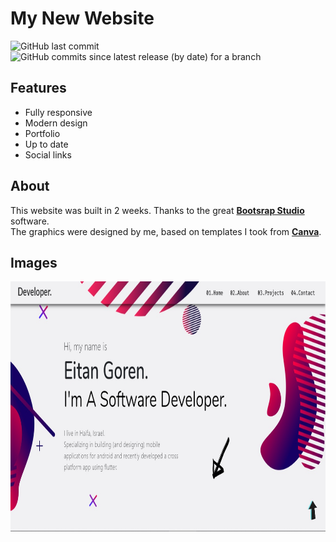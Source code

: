 # My New Website
![GitHub last commit](https://img.shields.io/github/last-commit/eitangoren/eitangoren.github.io) ![GitHub commits since latest release (by date) for a branch](https://img.shields.io/github/commits-since/eitangoren/eitangoren.github.io/v1.0)

## Features
- Fully responsive
- Modern design
- Portfolio
- Up to date
- Social links

## About

This website was built in 2 weeks.
Thanks to the great <a href="https://bootstrapstudio.io/"> <strong> Bootsrap Studio </strong> </a> software.<br>
The graphics were designed by me, based on templates I took from <a href="https://www.canva.com/"> <strong>Canva</strong></a>.<br>

## Images
<img src="/assets/img/website.jpg" width="850" height="400" >

